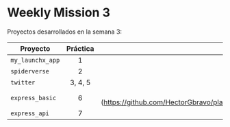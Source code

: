 # Weekly Mission 3

Proyectos desarrollados en la semana 3:

| Proyecto | Práctica | Link al repo |
| ------------- |:-------------:| -----:|
|`my_launchx_app`|1|[Link al repo](https://github.com/HectorGbravo/playbook/tree/main/weekly_mission_3/my_launchx_app)|
|`spiderverse`|2|[Link al repo](https://github.com/HectorGbravo/playbook/tree/main/weekly_mission_3/Spiderverse)|
|`twitter`|3, 4, 5|[Link al repo](https://github.com/HectorGbravo/playbook/tree/main/weekly_mission_3/tweeter)|
|`express_basic`|6|[Link al repo](https://github.com/HectorGbravo/playbook/tree/main/weekly_mission_3/express_basic|
|`express_api`|7|[Link al repo](https://github.com/LaunchX-InnovaccionVirtual/MissionNodeJS)|
